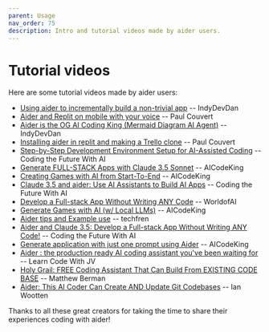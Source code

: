 ```yaml
---
parent: Usage
nav_order: 75
description: Intro and tutorial videos made by aider users.
---
```


# Tutorial videos

Here are some tutorial videos made by aider users:

- [Using aider to incrementally build a non-trivial app](https://youtu.be/QlUt06XLbJE) -- IndyDevDan
- [Aider and Replit on mobile with your voice](https://x.com/itsPaulAi/status/1830987090617831810) -- Paul Couvert
- [Aider is the OG AI Coding King (Mermaid Diagram AI Agent)](https://www.youtube.com/watch?v=ag-KxYS8Vuw) -- IndyDevDan
- [Installing aider in replit and making a Trello clone](https://x.com/itspaulai/status/1828834199597633724) -- Paul Couvert
- [Step-by-Step Development Environment Setup for AI-Assisted Coding](https://www.youtube.com/watch?v=DnBVgfe6ZQM) -- Coding the Future With AI
- [Generate FULL-STACK Apps with Claude 3.5 Sonnet](https://youtu.be/sKeIZGW8xzg) -- AICodeKing
- [Creating Games with AI from Start-To-End](https://youtu.be/sOd2YYZFMUs) -- AICodeKing
- [Claude 3.5 and aider: Use AI Assistants to Build AI Apps](https://youtu.be/0hIisJ3xAdU) -- Coding the Future With AI
- [Develop a Full-stack App Without Writing ANY Code](https://youtu.be/dzOWn8TI738) -- WorldofAI
- [Generate Games with AI (w/ Local LLMs)](https://youtu.be/DjVJpGzQbSA) -- AICodeKing
- [Aider tips and Example use](https://www.youtube.com/watch?v=OsChkvGGDgw) -- techfren
- [Aider and Claude 3.5: Develop a Full-stack App Without Writing ANY Code!](https://www.youtube.com/watch?v=BtAqHsySdSY) -- Coding the Future With AI
- [Generate application with just one prompt using Aider](https://www.youtube.com/watch?v=Y-_0VkMUiPc&t=78s) -- AICodeKing
- [Aider : the production ready AI coding assistant you've been waiting for](https://www.youtube.com/watch?v=zddJofosJuM) -- Learn Code With JV
- [Holy Grail: FREE Coding Assistant That Can Build From EXISTING CODE BASE](https://www.youtube.com/watch?v=df8afeb1FY8) -- Matthew Berman
- [Aider: This AI Coder Can Create AND Update Git Codebases](https://www.youtube.com/watch?v=EqLyFT78Sig) -- Ian Wootten

Thanks to all these great creators for taking the time
to share their experiences coding with aider!
